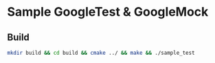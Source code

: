# Sample GoogleTest & GoogleMock

## Build

```sh
mkdir build && cd build && cmake ../ && make && ./sample_test
```
